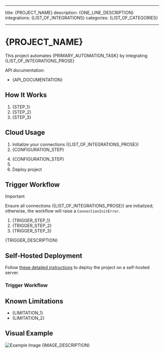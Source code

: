 <!--
Template Instructions:
- Remove these comment blocks after using
- Replace all {PLACEHOLDERS} with your content
- Delete any optional sections you don't need
- Keep the formatting (---, #, ##, etc.)
- Suggested formats and examples are provided for guidance.
-->

---

title: {PROJECT_NAME} <!-- Provide a short, descriptive name for your project -->
description: {ONE_LINE_DESCRIPTION} <!-- One-line summary of what the workflow does, avoid filler words -->
integrations: {LIST_OF_INTEGRATIONS} <!-- e.g., ["jira", "calendar"] -->
categories: {LIST_OF_CATEGORIES} <!-- e.g., ["DevOps"] -->

---

# {PROJECT_NAME} <!-- Same as the title above, but capitalized -->

<!-- Replace with 2-3 sentences describing what your workflow does -->

This project automates {PRIMARY_AUTOMATION_TASK} by integrating {LIST_OF_INTEGRATIONS_PROSE} <!-- Write a sentence or two about the integrations used (e.g., "integrating Jira and Google Calendar for seamless task management"). -->

<!-- Optional section - Include only if API documentation is relevant -->

API documentation:

- {API_DOCUMENTATION} <!-- e.g., "Atlassian Jira: https://docs.autokitteh.com/integrations/atlassian/jira" -->

## How It Works

<!-- List 2-5 main steps of your workflow -->
<!-- Use action verbs to clearly describe each step -->

1. {STEP_1} <!-- e.g., "Detect new Jira issues" -->
2. {STEP_2} <!-- e.g., "Create corresponding Google Calendar events" -->
3. {STEP_3} <!-- Add more steps as needed -->

## Cloud Usage

1. Initialize your connections ({LIST_OF_INTEGRATIONS_PROSE})
2. {CONFIGURATION_STEP} <!-- e.g., "Edit the trigger settings" -->
<!-- If using a webhook trigger, add this as an additional step:
3. Copy the webhook URL from the "Triggers" tab (see the [instructions here](https://docs.autokitteh.com/get_started/deployment#webhook-urls))
   -->
4. {CONFIGURATION_STEP} <!-- Add more steps as needed -->
5. <!-- If the trigger is simple and differs from the Self-Hosted Deployment section, it can be included here. -->
6. Deploy project

<!-- Use ### if the trigger workflow differs from the Self-Hosted Deployment section or if the trigger instructions are complex -->

## Trigger Workflow

> [!IMPORTANT]
> Ensure all connections ({LIST_OF_INTEGRATIONS_PROSE}) are initialized; otherwise, the workflow will raise a `ConnectionInitError`.

<!-- Option 1: List of steps -->

1. {TRIGGER_STEP_1} <!-- e.g., "Navigate to your Jira project settings" -->
2. {TRIGGER_STEP_2} <!-- e.g., "Set up a webhook with the following URL: ..." -->
3. {TRIGGER_STEP_3} <!-- e.g., "Configure the webhook to trigger on issue updates" -->

<!-- OR Option 2: Simple description -->

{TRIGGER_DESCRIPTION} <!-- e.g., "Triggered via a webhook from Jira when an issue is updated." -->

## Self-Hosted Deployment

Follow [these detailed instructions](https://docs.autokitteh.com/get_started/deployment) to deploy the project on a self-hosted server.

<!-- Optional section - include only if self-hosted triggering differs from the section under Cloud Usage -->

### Trigger Workflow

<!-- Optional section -->

## Known Limitations

- {LIMITATION_1} <!-- e.g., "Does not support Socket Mode." -->
- {LIMITATION_2} <!-- e.g., "The polling mechanism is basic." -->

<!-- Optional section -->

## Visual Example

![Example Image](./images/{IMAGE_NAME})
{IMAGE_DESCRIPTION} <!-- Briefly describe the image, e.g., "A flowchart showing the integration process." -->
